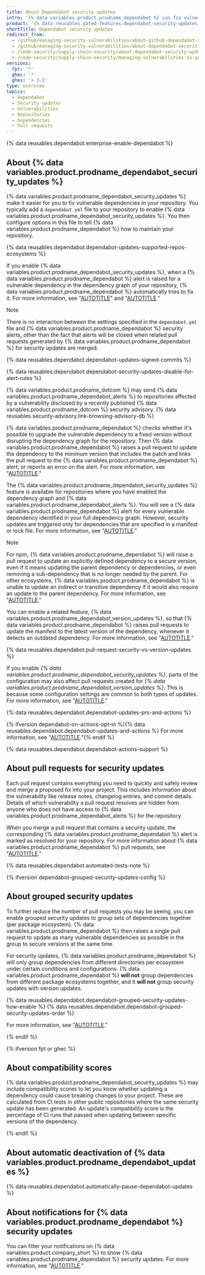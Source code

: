 ```yaml
---
title: About Dependabot security updates
intro: '{% data variables.product.prodname_dependabot %} can fix vulnerable dependencies for you by raising pull requests with security updates.'
product: '{% data reusables.gated-features.dependabot-security-updates %}'
shortTitle: Dependabot security updates
redirect_from:
  - /github/managing-security-vulnerabilities/about-github-dependabot-security-updates
  - /github/managing-security-vulnerabilities/about-dependabot-security-updates
  - /code-security/supply-chain-security/about-dependabot-security-updates
  - /code-security/supply-chain-security/managing-vulnerabilities-in-your-projects-dependencies/about-dependabot-security-updates
versions:
  fpt: '*'
  ghec: '*'
  ghes: '> 3.2'
type: overview
topics:
  - Dependabot
  - Security updates
  - Vulnerabilities
  - Repositories
  - Dependencies
  - Pull requests
---
```


<!--Marketing-LINK: From /features/security/software-supply-chain page "About Dependabot security updates".-->

{% data reusables.dependabot.enterprise-enable-dependabot %}

## About {% data variables.product.prodname_dependabot_security_updates %}

{% data variables.product.prodname_dependabot_security_updates %} make it easier for you to fix vulnerable dependencies in your repository. You typically add a `dependabot.yml` file to your repository to enable {% data variables.product.prodname_dependabot_security_updates %}. You then configure options in this file to tell {% data variables.product.prodname_dependabot %} how to maintain your repository.

{% data reusables.dependabot.dependabot-updates-supported-repos-ecosystems %}

If you enable {% data variables.product.prodname_dependabot_security_updates %}, when a {% data variables.product.prodname_dependabot %} alert is raised for a vulnerable dependency in the dependency graph of your repository, {% data variables.product.prodname_dependabot %} automatically tries to fix it. For more information, see "[AUTOTITLE](/code-security/dependabot/dependabot-alerts/about-dependabot-alerts)" and "[AUTOTITLE](/code-security/dependabot/dependabot-security-updates/configuring-dependabot-security-updates)."

> [!NOTE]
> There is no interaction between the settings specified in the `dependabot.yml` file and {% data variables.product.prodname_dependabot %} security alerts, other than the fact that alerts will be closed when related pull requests generated by {% data variables.product.prodname_dependabot %} for security updates are merged.

{% data reusables.dependabot.dependabot-updates-signed-commits %}

{% data reusables.dependabot.dependabot-security-updates-disable-for-alert-rules %}

{% data variables.product.prodname_dotcom %} may send  {% data variables.product.prodname_dependabot_alerts %} to repositories affected by a vulnerability disclosed by a recently published {% data variables.product.prodname_dotcom %} security advisory. {% data reusables.security-advisory.link-browsing-advisory-db %}

{% data variables.product.prodname_dependabot %} checks whether it's possible to upgrade the vulnerable dependency to a fixed version without disrupting the dependency graph for the repository. Then {% data variables.product.prodname_dependabot %} raises a pull request to update the dependency to the minimum version that includes the patch and links the pull request to the {% data variables.product.prodname_dependabot %} alert, or reports an error on the alert. For more information, see "[AUTOTITLE](/code-security/dependabot/working-with-dependabot/troubleshooting-dependabot-errors)."

The {% data variables.product.prodname_dependabot_security_updates %} feature is available for repositories where you have enabled the dependency graph and {% data variables.product.prodname_dependabot_alerts %}. You will see a {% data variables.product.prodname_dependabot %} alert for every vulnerable dependency identified in your full dependency graph. However, security updates are triggered only for dependencies that are specified in a manifest or lock file. For more information, see "[AUTOTITLE](/code-security/supply-chain-security/understanding-your-software-supply-chain/about-the-dependency-graph#dependencies-included)."

> [!NOTE]
> For npm, {% data variables.product.prodname_dependabot %} will raise a pull request to update an explicitly defined dependency to a secure version, even if it means updating the parent dependency or dependencies, or even removing a sub-dependency that is no longer needed by the parent. For other ecosystems, {% data variables.product.prodname_dependabot %} is unable to update an indirect or transitive dependency if it would also require an update to the parent dependency. For more information, see "[AUTOTITLE](/code-security/dependabot/working-with-dependabot/troubleshooting-dependabot-errors#dependabot-tries-to-update-dependencies-without-an-alert)."

You can enable a related feature, {% data variables.product.prodname_dependabot_version_updates %}, so that {% data variables.product.prodname_dependabot %} raises pull requests to update the manifest to the latest version of the dependency, whenever it detects an outdated dependency. For more information, see "[AUTOTITLE](/code-security/dependabot/dependabot-version-updates/about-dependabot-version-updates)."

{% data reusables.dependabot.pull-request-security-vs-version-updates %}

If you enable _{% data variables.product.prodname_dependabot_security_updates %}_, parts of the configuration may also affect pull requests created for _{% data variables.product.prodname_dependabot_version_updates %}_. This is because some configuration settings are common to both types of updates. For more information, see "[AUTOTITLE](/code-security/dependabot/dependabot-version-updates/configuration-options-for-the-dependabot.yml-file#configuration-options-for-the-dependabotyml-file)."

{% data reusables.dependabot.dependabot-updates-prs-and-actions %}

{% ifversion dependabot-on-actions-opt-in %}{% data reusables.dependabot.dependabot-updates-and-actions %} For more information, see "[AUTOTITLE](/code-security/dependabot/working-with-dependabot/about-dependabot-on-github-actions-runners)."{% endif %}

{% data reusables.dependabot.dependabot-actions-support %}

## About pull requests for security updates

Each pull request contains everything you need to quickly and safely review and merge a proposed fix into your project. This includes information about the vulnerability like release notes, changelog entries, and commit details. Details of which vulnerability a pull request resolves are hidden from anyone who does not have access to {% data variables.product.prodname_dependabot_alerts %} for the repository.

When you merge a pull request that contains a security update, the corresponding {% data variables.product.prodname_dependabot %} alert is marked as resolved for your repository. For more information about {% data variables.product.prodname_dependabot %} pull requests, see "[AUTOTITLE](/code-security/dependabot/working-with-dependabot/managing-pull-requests-for-dependency-updates)."

{% data reusables.dependabot.automated-tests-note %}

{% ifversion dependabot-grouped-security-updates-config %}

## About grouped security updates

To further reduce the number of pull requests you may be seeing, you can enable grouped security updates to group sets of dependencies together (per package ecosystem). {% data variables.product.prodname_dependabot %} then raises a single pull request to update as many vulnerable dependencies as possible in the group to secure versions at the same time.

For security updates, {% data variables.product.prodname_dependabot %} will only group dependencies from different directories per ecosystem under certain conditions and configurations. {% data variables.product.prodname_dependabot %} **will not** group dependencies from different package ecosystems together, and it **will not** group security updates with version updates.

{% data reusables.dependabot.dependabot-grouped-security-updates-how-enable %}
{% data reusables.dependabot.dependabot-grouped-security-updates-order %}

 For more information, see "[AUTOTITLE](/code-security/dependabot/dependabot-security-updates/configuring-dependabot-security-updates#grouping-dependabot-updates-into-a-single-pull-request)."

{% endif %}

{% ifversion fpt or ghec %}

## About compatibility scores

{% data variables.product.prodname_dependabot_security_updates %} may include compatibility scores to let you know whether updating a dependency could cause breaking changes to your project. These are calculated from CI tests in other public repositories where the same security update has been generated. An update's compatibility score is the percentage of CI runs that passed when updating between specific versions of the dependency.

{% endif %}

## About automatic deactivation of {% data variables.product.prodname_dependabot_updates %}

{% data reusables.dependabot.automatically-pause-dependabot-updates %}

## About notifications for {% data variables.product.prodname_dependabot %} security updates

You can filter your notifications on {% data variables.product.company_short %} to show {% data variables.product.prodname_dependabot %} security updates. For more information, see "[AUTOTITLE](/account-and-profile/managing-subscriptions-and-notifications-on-github/viewing-and-triaging-notifications/managing-notifications-from-your-inbox#dependabot-custom-filters)."
